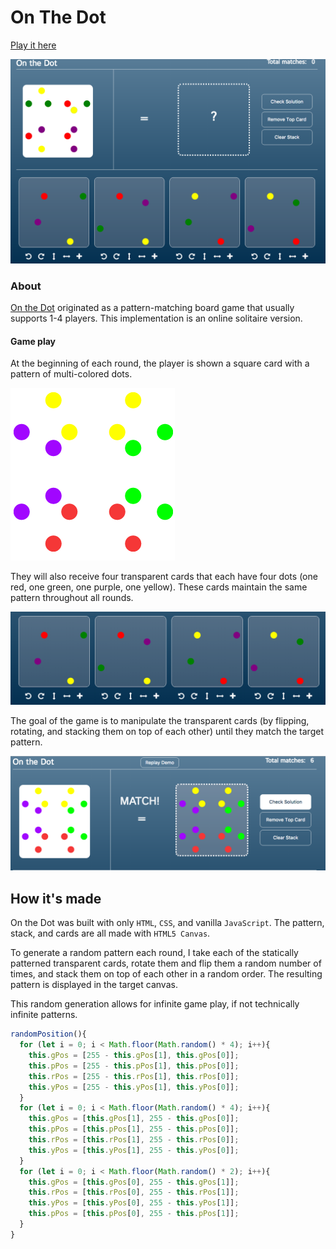 # On The Dot

[Play it here][onthedot]


 ![finished game](./docs/images/full-game.png "Full Game")

### About

[On the Dot][gamewright] originated as a pattern-matching board game that usually supports 1-4 players. This implementation is an online solitaire version.

#### Game play
 At the beginning of each round, the player is shown a square card with a pattern of multi-colored dots.

 ![pattern](./docs/images/pattern.png "Pattern to match")

 They will also receive four transparent cards that each have four dots (one red, one green, one purple, one yellow). These cards maintain the same pattern throughout all rounds.

 ![cards](./docs/images/cards.png "Player's hand")

 The goal of the game is to manipulate the transparent cards (by flipping, rotating, and stacking them on top of each other) until they match the target pattern.

 ![finished game](./docs/images/match.png "Completed Round")

## How it's made

  On the Dot was built with only `HTML`, `CSS`, and vanilla `JavaScript`. The pattern, stack, and cards are all made with `HTML5 Canvas`.

  To generate a random pattern each round, I take each of the statically patterned transparent cards, rotate them and flip them a random number of times, and stack them on top of each other in a random order. The resulting pattern is displayed in the target canvas.

  This random generation allows for infinite game play, if not technically infinite patterns.
  
```javascript
randomPosition(){
  for (let i = 0; i < Math.floor(Math.random() * 4); i++){
    this.gPos = [255 - this.gPos[1], this.gPos[0]];
    this.pPos = [255 - this.pPos[1], this.pPos[0]];
    this.rPos = [255 - this.rPos[1], this.rPos[0]];
    this.yPos = [255 - this.yPos[1], this.yPos[0]];
  }
  for (let i = 0; i < Math.floor(Math.random() * 4); i++){
    this.gPos = [this.gPos[1], 255 - this.gPos[0]];
    this.pPos = [this.pPos[1], 255 - this.pPos[0]];
    this.rPos = [this.rPos[1], 255 - this.rPos[0]];
    this.yPos = [this.yPos[1], 255 - this.yPos[0]];
  }
  for (let i = 0; i < Math.floor(Math.random() * 2); i++){
    this.gPos = [this.gPos[0], 255 - this.gPos[1]];
    this.rPos = [this.rPos[0], 255 - this.rPos[1]];
    this.yPos = [this.yPos[0], 255 - this.yPos[1]];
    this.pPos = [this.pPos[0], 255 - this.pPos[1]];
  }
}
```

[onthedot]:https://acmeff.github.io/on-the-dot/
[gamewright]:http://www.gamewright.com/gamewright/index.php?section=games&page=game&show=225
